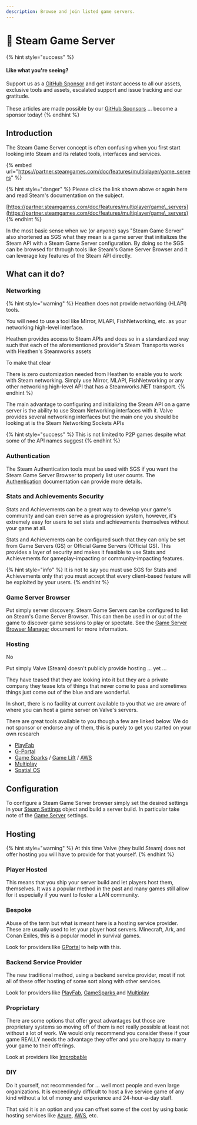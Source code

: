 ```yaml
---
description: Browse and join listed game servers.
---
```


# 💁 Steam Game Server

{% hint style="success" %}
#### Like what you're seeing?

Support us as a [GitHub Sponsor](../../../../../become-a-sponsor/) and get instant access to all our assets, exclusive tools and assets, escalated support and issue tracking and our gratitude.\
\
These articles are made possible by our [GitHub Sponsors](../../../../../become-a-sponsor/) ... become a sponsor today!
{% endhint %}

## &#x20;Introduction

The Steam Game Server concept is often confusing when you first start looking into Steam and its related tools, interfaces and services.&#x20;

{% embed url="https://partner.steamgames.com/doc/features/multiplayer/game_servers" %}

{% hint style="danger" %}
Please click the link shown above or again here and read Steam's documentation on the subject.

[https://partner.steamgames.com/doc/features/multiplayer/game\_servers](https://partner.steamgames.com/doc/features/multiplayer/game\_servers)
{% endhint %}

In the most basic sense when we (or anyone) says "Steam Game Server" also shortened as SGS what they mean is a game server that initializes the Steam API with a Steam Game Server configuration. By doing so the SGS can be browsed for through tools like Steam's Game Server Browser and it can leverage key features of the Steam API directly.

## What can it do?

### Networking

{% hint style="warning" %}
Heathen does not provide networking (HLAPI) tools.

You will need to use a tool like Mirror, MLAPI, FishNetworking, etc. as your networking high-level interface.



Heathen provides access to Steam APIs and does so in a standardized way such that each of the aforementioned provider's Steam Transports works with Heathen's Steamworks assets



To make that clear

There is zero customization needed from Heathen to enable you to work with Steam networking. Simply use Mirror, MLAPI, FishNetworking or any other networking high-level API that has a Steamworks.NET transport.
{% endhint %}

The main advantage to configuring and initializing the Steam API on a game server is the ability to use Steam Networking interfaces with it. Valve provides several networking interfaces but the main one you should be looking at is the Steam Networking Sockets APIs

{% hint style="success" %}
This is not limited to P2P games despite what some of the API names suggest
{% endhint %}

### Authentication

The Steam Authentication tools must be used with SGS if you want the Steam Game Server Browser to properly list user counts. The [Authentication](../../../../../toolkit-for-steamworks-sdk/unity/api/authentication.md) documentation can provide more details.

### Stats and Achievements Security

Stats and Achievements can be a great way to develop your game's community and can even serve as a progression system, however, it's extremely easy for users to set stats and achievements themselves without your game at all.

Stats and Achievements can be configured such that they can only be set from Game Servers (GS) or Official Game Servers (Official GS). This provides a layer of security and makes it feasible to use Stats and Achievements for gameplay-impacting or community-impacting features.

{% hint style="info" %}
It is not to say you must use SGS for Stats and Achievements only that you must accept that every client-based feature will be exploited by your users.
{% endhint %}

### Game Server Browser

Put simply server discovery. Steam Game Servers can be configured to list on Steam's Game Server Browser. This can then be used in or out of the game to discover game sessions to play or spectate. See the [Game Server Browser Manager](../../../../../toolkit-for-steamworks-sdk/unity/components/game-server-browser-manager.md) document for more information.

### Hosting

No

Put simply Valve (Steam) doesn't publicly provide hosting ... yet ...

They have teased that they are looking into it but they are a private company they tease lots of things that never come to pass and sometimes things just come out of the blue and are wonderful.

In short, there is no facility at current available to you that we are aware of where you can host a game server on Valve's servers.

There are great tools available to you though a few are linked below. We do not sponsor or endorse any of them, this is purely to get you started on your own research

* [PlayFab](https://playfab.com/)
* [G-Portal](https://www.g-portal.com/)
* [Game Sparks](https://www.gamesparks.com/) / [Game Lift](https://aws.amazon.com/gamelift/) / [AWS](https://aws.amazon.com/)
* [Multiplay](https://unity.com/products/multiplay)
* [Spatial OS](https://ims.improbable.io/products/spatialos)

## Configuration

To configure a Steam Game Server browser simply set the desired settings in your [Steam Settings](../../../../../toolkit-for-steamworks-sdk/unity/classes-and-structs/steam-settings/#steamsettings.server) object and build a server build. In particular take note of the [Game Server](../../../../../toolkit-for-steamworks-sdk/unity/classes-and-structs/steam-settings/game-server.md) settings.

## Hosting

{% hint style="warning" %}
At this time Valve (they build Steam) does not offer hosting you will have to provide for that yourself.
{% endhint %}

### Player Hosted

This means that you ship your server build and let players host them, themselves. It was a popular method in the past and many games still allow for it especially if you want to foster a LAN community.

### Bespoke

Abuse of the term but what is meant here is a hosting service provider. These are usually used to let your player host servers. Minecraft, Ark, and Conan Exiles, this is a popular model in survival games.

Look for providers like [GPortal](https://www.g-portal.com/) to help with this.

### Backend Service Provider

The new traditional method, using a backend service provider, most if not all of these offer hosting of some sort along with other services.

Look for providers like [PlayFab](https://playfab.com/), [GameSparks ](https://www.gamesparks.com/)and [Multiplay](https://unity.com/products/multiplay)

### Proprietary

There are some options that offer great advantages but those are proprietary systems so moving off of them is not really possible at least not without a lot of work. We would only recommend you consider these if your game REALLY needs the advantage they offer and you are happy to marry your game to their offerings.

Look at providers like [Improbable](https://ims.improbable.io/)

### DIY

Do it yourself, not recommended for ... well most people and even large organizations. It is exceedingly difficult to host a live service game of any kind without a lot of money and experience and 24-hour-a-day staff.&#x20;

That said it is an option and you can offset some of the cost by using basic hosting services like [Azure](https://azure.microsoft.com/), [AWS](https://aws.amazon.com/), etc.
